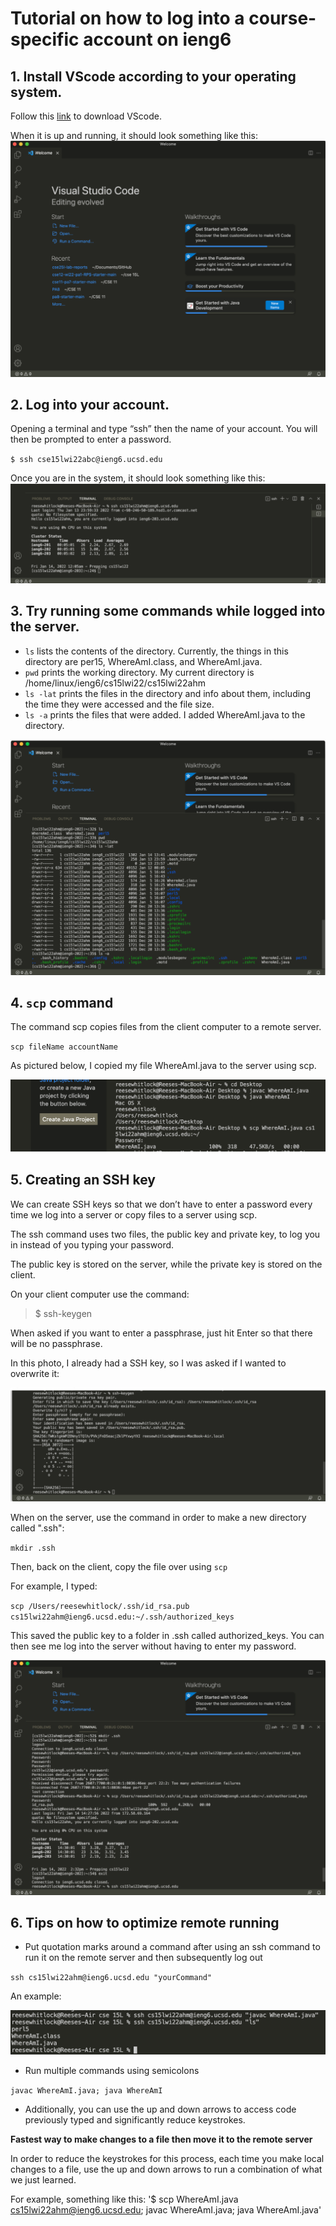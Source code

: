 # Tutorial on how to log into a course-specific account on ieng6
## 1. Install VScode according to your operating system.

Follow this [link](https://code.visualstudio.com/download) to download VScode.

When it is up and running, it should look something like this:
![Image](step1.png)

## 2. Log into your account.
 Opening a terminal and type “ssh” then the name of your account. You will then be prompted to enter a password. 

`$ ssh cse15lwi22abc@ieng6.ucsd.edu`

 Once you are in the system, it should look something like this:
![Image](step2.png)

## 3. Try running some commands while logged into the server.
* `ls` lists the contents of the directory. Currently, the things in this directory are per15, WhereAmI.class, and WhereAmI.java.
* `pwd` prints the working directory. My current directory is /home/linux/ieng6/cs15lwi22/cs15lwi22ahm
* `ls -lat` prints the files in the directory and info about them, including the time they were accessed and the file size.
* `ls -a` prints the files that were added. I added WhereAmI.java to the directory.

![Image](step3.png)

## 4. `scp` command

The command scp copies files from the client computer to a remote server.

`scp fileName accountName`

As pictured below, I copied my file WhereAmI.java to the server using scp.

![Image](step4.png)

## 5. Creating an SSH key

We can create SSH keys so that we don’t have to enter a password every time we log into a server or copy files to a server using scp. 

The ssh command uses two files, the public key and private key, to log you in instead of you typing your password. 

The public key is stored on the server, while the private key is stored on the client.

On your client computer use the command:

>$ ssh-keygen

When asked if you want to enter a passphrase, just hit Enter so that there will be no passphrase.

In this photo, I already had a SSH key, so I was asked if I wanted to overwrite it:

![Image](step5.png)

When on the server, use the command in order to make a new directory called ".ssh":

`mkdir .ssh`

Then, back on the client, copy the file over using `scp`

For example, I typed:

`scp /Users/reesewhitlock/.ssh/id_rsa.pub cs15lwi22ahm@ieng6.ucsd.edu:~/.ssh/authorized_keys`

This saved the public key to a folder in .ssh called authorized_keys. You can then see me log into the server without having to enter my password.

![Image](step5b.png)

## 6. Tips on how to optimize remote running

* Put quotation marks around a command after using an ssh command to run it on the remote server and then subsequently log out

`ssh cs15lwi22ahm@ieng6.ucsd.edu "yourCommand"`

An example:

![Image](step6.png)

* Run multiple commands using semicolons

`javac WhereAmI.java; java WhereAmI`

* Additionally, you can use the up and down arrows to access code previously typed and significantly reduce keystrokes.

**Fastest way to make changes to a file then move it to the remote server**

In order to reduce the keystrokes for this process, each time you make local changes to a file, use the up and down arrows to
run a combination of what we just learned.

For example, something like this: '$ scp WhereAmI.java cs15lwi22ahm@ieng6.ucsd.edu; javac WhereAmI.java; java WhereAmI.java'
